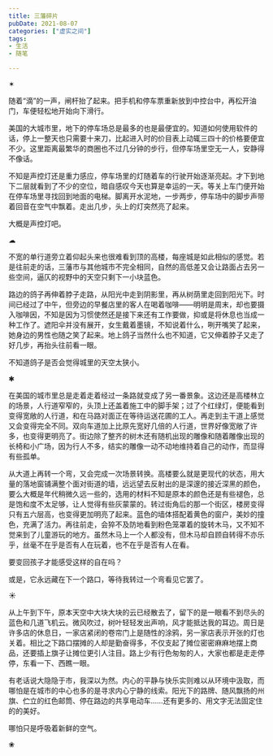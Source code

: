 ```yaml
---
title: 三藩碎片
pubDate: 2021-08-07
categories: ["虚实之间"]
tags: 
- 生活
- 随笔

---
```


✶

随着“滴”的一声，闸杆抬了起来。把手机和停车票重新放到中控台中，再松开油门，车便轻松地开始向下滑行。

美国的大城市里，地下的停车场总是最多的也是最便宜的。知道如何使用软件的话，停上一整天也只需要十来刀，比起进入时的价目表上动辄三四十的价格要便宜不少。这里距离最繁华的商圈也不过几分钟的步行，但停车场里空无一人，安静得不像话。

不知是声控灯还是重力感应，停车场里的灯随着车的行驶开始逐渐亮起。才下到地下二层就看到了不少的空位，暗自感叹今天也算是幸运的一天。等关上车门便开始在停车场里寻找回到地面的电梯。脚离开水泥地，一步两步，停车场中的脚步声带着回音在空气中飘着。走出几步，头上的灯突然亮了起来。


大概是声控灯吧。

☁

不宽的单行道旁立着仰起头来也很难看到顶的高楼，每座城是如此相似的感觉。若是往前走的话，三藩市与其他城市不完全相同，自然的高低差又会让路面占去另一些空间，逼仄的视野中的天空只剩下一小块蓝色。

路边的鸽子再伸着脖子走路，从阳光中走到阴影里，再从树荫里走回到阳光下。时间已经过了中午，但旁边的早餐店里的客人在喝着咖啡——明明是周末，却也要摄入咖啡因，不知是因为习惯使然还是接下来还有工作要做，抑或是将休息也当成一种工作了。遮阳伞并没有展开，女生戴着墨镜，不知说着什么，咧开嘴笑了起来，她身边的男性也随之笑了起来。地上鸽子当然什么也不知道，它又伸着脖子又走了好几步，再抬头往前看一眼。

不知道鸽子是否会觉得城里的天空太狭小。

✱

在美国的城市里总是走着走着经过一条路就变成了另一番景象。这边还是高楼林立的场景，人行道窄窄的，头顶上还盖着施工中的脚手架；过了个红绿灯，便能看到变得宽敞的人行道，和在马路对面正在等待运送花圃的工人。再走到主干道上感觉又会变得完全不同。双向车道加上比原先宽好几倍的人行道，世界好像宽敞了许多，也变得更明亮了。街边除了整齐的树木还有随机出现的雕像和随着雕像出现的长椅和小广场，因为行人不多，结实的雕像一动不动地维持着自己的动作，而显得有些孤单。

从大道上再转一个弯，又会完成一次场景转换。高楼要么就是更现代的状态，用大量的落地窗铺满整个面对街道的墙，远远望去反射出的是深邃的接近深黑的颜色，要么大概是年代稍微久远一些的，选用的材料不知是原本的颜色还是有些褪色，总是饱和度不太足够，让人觉得有些灰蒙蒙的。转过街角后的那一个街区，楼房变得只有五六层高，也变得更加明亮了起来。蓝色的墙体搭配着黄色的窗户，美妙的撞色，充满了活力。再往前走，会猝不及防地看到粉色笼罩着的旋转木马，又不知不觉来到了儿童游玩的地方。虽然木马上一个人都没有，但木马却自顾自转得不亦乐乎，丝毫不在乎是否有人在玩着，也不在乎是否有人在看。

要变回孩子才能感受这样的自在吗？

或是，它永远藏在下一个路口，等待我转过一个弯看见它罢了。

☀

从上午到下午，原本天空中大块大块的云已经散去了，留下的是一眼看不到尽头的蓝色和几道飞机云。微风吹过，树叶轻轻发出声响，风才能抵达我的耳边。周日是许多店的休息日，一家店紧闭的卷帘门上是随性的涂鸦，另一家店表示开张的灯也关着。相比之下路口摆摊的人却是勤奋得多，不仅支起了摊位密密麻麻地摆上商品，还要插上旗子让摊位更引人注目。路上少有行色匆匆的人，大家也都是走走停停，东看一下、西瞧一眼。

有老话说大隐隐于市，我深以为然。内心的平静与快乐实则难以从环境中汲取，而哪怕是在城市的中心也多的是寻求内心宁静的线索。阳光下的路牌、随风飘扬的州旗、伫立的红色邮筒、停在路边的共享电动车……还有更多的、用文字无法固定住的的美好。

哪怕只是呼吸着新鲜的空气。

❀
